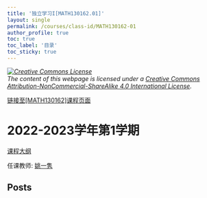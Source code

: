 ```yaml
---
title: '独立学习I[MATH130162.01]'
layout: single
permalink: /courses/class-id/MATH130162-01
author_profile: true
toc: true
toc_label: '目录'
toc_sticky: true
---
```



<div class='notice--warning'>
	<p><i><a rel='license' href='http://creativecommons.org/licenses/by-nc-sa/4.0/'><img alt='Creative Commons License' style='border-width:0' src='https://i.creativecommons.org/l/by-nc-sa/4.0/88x31.png' /></a><br /> The content of this webpage is licensed under a <a rel='license' href='http://creativecommons.org/licenses/by-nc-sa/4.0/'>Creative Commons Attribution-NonCommercial-ShareAlike 4.0 International License</a>.</i></p>
</div>

<a href='https://fdu-math.github.io/courses/MATH130162'>链接至[MATH130162]课程页面</a>


# 2022-2023学年第1学期
<a href='https://fdu-math.github.io/courses/syllabus/MATH130162.01-2022-2023-1 (Encrypted).pdf'>课程大纲</a>

任课教师: <a href='https://fdu-math.github.io/teachers/姚一隽'>姚一隽</a>


## Posts

